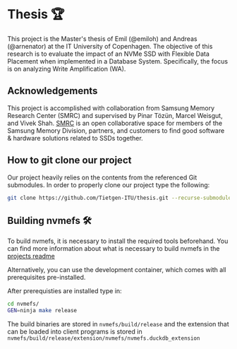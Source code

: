 # Thesis 🏆 

This project is the Master's thesis of Emil (@emiloh) and Andreas (@arnenator) at the IT University of Copenhagen. The objective of this research is to evaluate the impact of an NVMe SSD with Flexible Data Placement when implemented in a Database System. Specifically, the focus is on analyzing Write Amplification (WA).

## Acknowledgements

This project is accomplished with collaboration from Samsung Memory Research Center (SMRC) and supervised by Pinar Tözün, Marcel Weisgut, and Vivek Shah. [SMRC](https://smrc.biz.samsung.com/)  is an open collaborative space for members
of the Samsung Memory Division, partners, and customers to find good software & hardware solutions related to SSDs together.

## How to git clone our project

Our project heavily relies on the contents from the referenced Git submodules. In order to properly clone our project type the following:

```bash
git clone https://github.com/Tietgen-ITU/thesis.git --recurse-submodule
```

## Building nvmefs 🛠️

To build nvmefs, it is necessary to install the required tools beforehand. You can find more information about what is necessary to build nvmefs in the [projects readme](./nvmefs/README.md)

Alternatively, you can use the development container, which comes with all prerequisites pre-installed.

After prerequisties are installed type in:

```bash
cd nvmefs/
GEN=ninja make release
```
The build binaries are stored in `nvmefs/build/release` and the extension that can be loaded into client programs is stored in `nvmefs/build/release/extension/nvmefs/nvmefs.duckdb_extension`